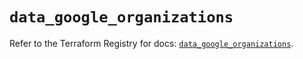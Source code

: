 # `data_google_organizations`

Refer to the Terraform Registry for docs: [`data_google_organizations`](https://registry.terraform.io/providers/hashicorp/google-beta/6.36.1/docs/data-sources/google_organizations).
